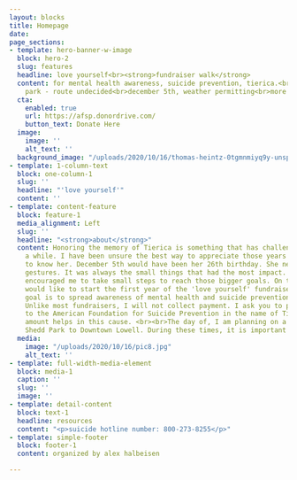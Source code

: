 ```yaml
---
layout: blocks
title: Homepage
date: 
page_sections:
- template: hero-banner-w-image
  block: hero-2
  slug: features
  headline: love yourself<br><strong>fundraiser walk</strong>
  content: for mental health awareness, suicide prevention, tierica.<br>meet at shedd
    park - route undecided<br>december 5th, weather permitting<br>more info below
  cta:
    enabled: true
    url: https://afsp.donordrive.com/
    button_text: Donate Here
  image:
    image: ''
    alt_text: ''
  background_image: "/uploads/2020/10/16/thomas-heintz-0tgmnmiyq9y-unsplash.jpg"
- template: 1-column-text
  block: one-column-1
  slug: ''
  headline: "'love yourself'"
  content: ''
- template: content-feature
  block: feature-1
  media_alignment: Left
  slug: ''
  headline: "<strong>about</strong>"
  content: Honoring the memory of Tierica is something that has challenged me for
    a while. I have been unsure the best way to appreciate those years I was fortunate
    to know her. December 5th would have been her 26th birthday. She never liked big
    gestures. It was always the small things that had the most impact. Likewise, she
    encouraged me to take small steps to reach those bigger goals. On this day, I
    would like to start the first year of the 'love yourself' fundraiser. <br><br>The
    goal is to spread awareness of mental health and suicide prevention in her honor.
    Unlike most fundraisers, I will not collect payment. I ask you to pledge a donation
    to the American Foundation for Suicide Prevention in the name of Tierica. Any
    amount helps in this cause. <br><br>The day of, I am planning on a 5K walk from
    Shedd Park to Downtown Lowell. During these times, it is important we social distance.
  media:
    image: "/uploads/2020/10/16/pic8.jpg"
    alt_text: ''
- template: full-width-media-element
  block: media-1
  caption: ''
  slug: ''
  image: ''
- template: detail-content
  block: text-1
  headline: resources
  content: "<p>suicide hotline number: 800-273-8255</p>"
- template: simple-footer
  block: footer-1
  content: organized by alex halbeisen

---
```

